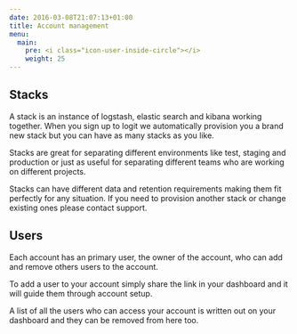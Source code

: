 ```yaml
---
date: 2016-03-08T21:07:13+01:00
title: Account management
menu:
  main:
    pre: <i class="icon-user-inside-circle"></i>
    weight: 25
---
```


## Stacks

A stack is an instance of logstash, elastic search and kibana working together. When you sign up to logit we automatically provision you a brand new stack
but you can have as many stacks as you like. 

Stacks are great for separating different environments like test, staging and production or just as useful
for separating different teams who are working on different projects. 

Stacks can have different data and retention requirements making them fit perfectly
for any situation. If you need to provision another stack or change existing ones please contact support.

## Users

Each account has an primary user, the owner of the account, who can add and remove others users to the account.

To add a user to your account simply share the link in your dashboard and it will guide them through account setup.

A list of all the users who can access your account is written out on your dashboard and they can be removed from here too.
